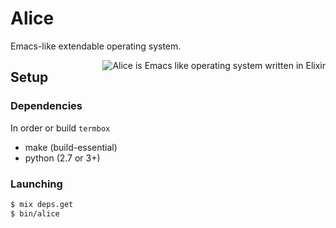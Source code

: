 # Alice

Emacs-like extendable operating system.

<img align="right"
     alt="Alice is Emacs like operating system written in Elixir"
     src="https://user.fm/files/v2-b1778d6d59081e6a25d31264ce02c99a/alice-editor.png">

## Setup

### Dependencies

In order or build `termbox`
- make (build-essential)
- python (2.7 or 3+)

### Launching

```sh
$ mix deps.get
$ bin/alice
```
